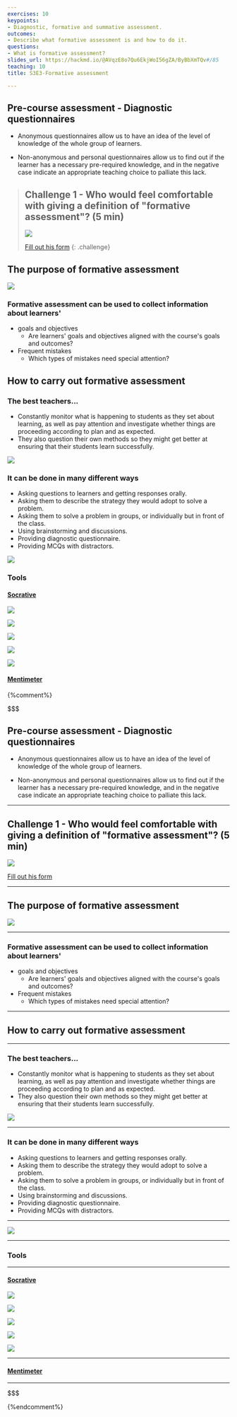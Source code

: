 ```yaml
---
exercises: 10
keypoints:
- Diagnostic, formative and summative assessment.
outcomes:
- Describe what formative assessment is and how to do it.
questions:
- What is formative assessment?
slides_url: https://hackmd.io/@AVqzE8o7Qu6EkjWoI56gZA/ByBbXmTQv#/85
teaching: 10
title: S3E3-Formative assessment

---
```




## Pre-course assessment - Diagnostic questionnaires

- Anonymous questionnaires allow us to have an idea of the level of knowledge of the whole group of learners.

- Non-anonymous and personal questionnaires allow us to find out if the learner has a necessary pre-required knowledge, and in the negative case indicate an appropriate teaching choice to palliate this lack.



> ## Challenge 1 - Who would feel comfortable with giving a definition of "formative assessment"? (5 min)
>
> ![](../fig/Define_Assessment.png)
>
> [Fill out his form](http://bit.ly/2VZA8Fr)
{: .challenge}

## The purpose of formative assessment

![](../fig/Formative_Summative.png)

### Formative assessment can be used to collect information about learners'
- goals and objectives
  - Are learners' goals and objectives aligned with the course's goals and outcomes?
- Frequent mistakes
  - Which types of mistakes need special attention?
  
  
  
## How to carry out formative assessment

### The best teachers...
- Constantly monitor what is happening to students as they set about learning, as well as pay attention and investigate whether things are proceeding according to plan and as expected.
- They also question their own methods so they might get better at ensuring that their students learn successfully.

![](../fig/Best_Teachers.png)

### It can be done in many different ways
- Asking questions to learners and getting responses orally.
- Asking them to describe the strategy they would adopt to solve a problem.
- Asking them to solve a problem in groups, or individually but in front of the class.
- Using brainstorming and discussions.
- Providing diagnostic questionnaire.
- Providing MCQs with distractors.

![](../fig/Formative_Assessment_Forms.png)

### Tools

#### [Socrative](https://b.socrative.com/)

![](../fig/Socrative1.png)

![](../fig/Socrative2.png)

![](../fig/Socrative3.png)

![](../fig/Socrative4.png)

![](../fig/Socrative5.png)


#### [Mentimeter](https://www.mentimeter.com)


{%comment%}

$$$
## Pre-course assessment - Diagnostic questionnaires

- Anonymous questionnaires allow us to have an idea of the level of knowledge of the whole group of learners.

- Non-anonymous and personal questionnaires allow us to find out if the learner has a necessary pre-required knowledge, and in the negative case indicate an appropriate teaching choice to palliate this lack.

---

## Challenge 1 - Who would feel comfortable with giving a definition of "formative assessment"? (5 min)

![](../fig/Define_Assessment.png)

[Fill out his form](http://bit.ly/2VZA8Fr)

---

## The purpose of formative assessment

![](../fig/Formative_Summative.png)

---

### Formative assessment can be used to collect information about learners'
- goals and objectives
  - Are learners' goals and objectives aligned with the course's goals and outcomes?
- Frequent mistakes
  - Which types of mistakes need special attention?
  
---
  
## How to carry out formative assessment

---

### The best teachers...
- Constantly monitor what is happening to students as they set about learning, as well as pay attention and investigate whether things are proceeding according to plan and as expected.
- They also question their own methods so they might get better at ensuring that their students learn successfully.

![](../fig/Best_Teachers.png)

---

### It can be done in many different ways
- Asking questions to learners and getting responses orally.
- Asking them to describe the strategy they would adopt to solve a problem.
- Asking them to solve a problem in groups, or individually but in front of the class.
- Using brainstorming and discussions.
- Providing diagnostic questionnaire.
- Providing MCQs with distractors.

---

![](../fig/Formative_Assessment_Forms.png)

---

### Tools

---

#### [Socrative](https://b.socrative.com/)

![](../fig/Socrative1.png)

![](../fig/Socrative2.png)

![](../fig/Socrative3.png)

![](../fig/Socrative4.png)

![](../fig/Socrative5.png)

---

#### [Mentimeter](https://www.mentimeter.com)

---
$$$

{%endcomment%}



  
  




